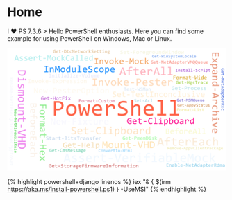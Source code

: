 # Home

I ♥ PS 7.3.6 > Hello PowerShell enthusiasts. Here you can find some example for using PowerShell on Windows, Mac or Linux.

![My helpful screenshot](/assets/words.png)

{% highlight powershell+django linenos %}
iex "& { $(irm https://aka.ms/install-powershell.ps1) } -UseMSI"
{% endhighlight %}
